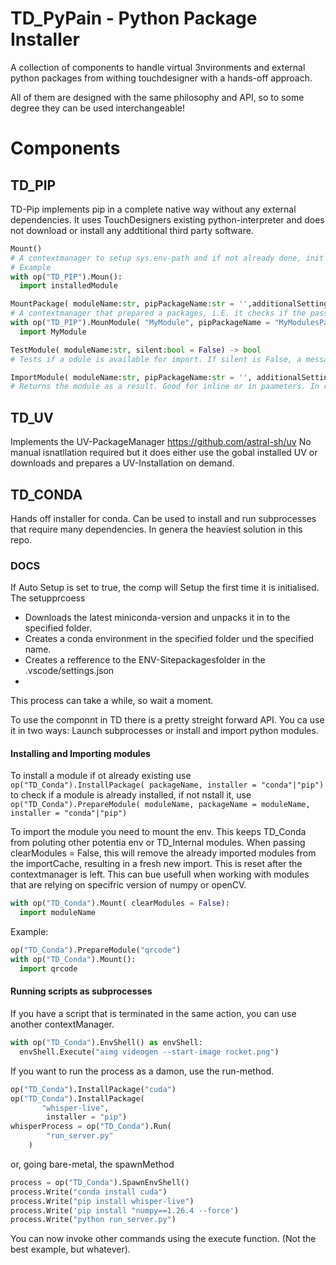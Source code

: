 # TD_PyPain - Python Package Installer
A collection of components to handle virtual 3nvironments and external python packages from withing touchdesigner with a hands-off approach.

All of them are designed with the same philosophy and API, so to some degree they can be used interchangeable!

# Components
## TD_PIP
TD-Pip implements pip in a complete native way without any external dependencies. It uses TouchDesigners existing python-interpreter and does not download or install any addtitional third party software.
```python
Mount()
# A contextmanager to setup sys.env-path and if not already done, init TD_PIP and make sure this happens in time.
# Example
with op("TD_PIP").Moun():
  import installedModule
```

```python
MountPackage( moduleName:str, pipPackageName:str = '',additionalSettings = [] )
# A contextmanager that prepared a packages, i.E. it checks if the passed module is already installed and will do that if the test fails.
with op("TD_PIP").MounModule( "MyModule", pipPackageName = "MyModulesPackage" ):
  import MyModule
```

```python
TestModule( moduleName:str, silent:bool = False) -> bool
# Tests if a odule is available for import. If silent is False, a messagebox will pop up.
```

```python
ImportModule( moduleName:str, pipPackageName:str = '', additionalSettings:List[str]=[] ) -> Module
# Returns the module as a result. Good for inline or in paameters. In regular code, use ContextManager
```

## TD_UV
Implements the UV-PackageManager https://github.com/astral-sh/uv
No manual isnatllation required but it does either use the gobal installed UV or downloads and prepares a UV-Installation on demand.

## TD_CONDA
Hands off installer for conda. Can be used to install and run subprocesses that require many dependencies. In genera the heaviest solution in this repo.

### DOCS
If Auto Setup is set to true, the comp will Setup the first time it is initialised. 
The setupprcoess 
- Downloads the latest miniconda-version and unpacks it in to the specified folder.
- Creates a conda environment in the specified folder und the specified name.
- Creates a refference to the ENV-Sitepackagesfolder in the .vscode/settings.json
- 
This process can take a while, so wait a moment.

To use the componnt in TD there is a pretty streight forward API.
You ca use it in two ways: Launch subprocesses or install and import python modules.

#### Installing and Importing modules
To install a module if ot already existing use
```op("TD_Conda").InstallPackage( packageName, installer = "conda"|"pip")```
to check if a module is already installed, if not nstall it, use 
```op("TD_Conda").PrepareModule( moduleName, packageName = moduleName, installer = "conda"|"pip")```

To import the module you need to mount the env. This keeps TD_Conda from poluting other potentia env or TD_Internal modules.
When passing clearModules = False, this will remove the already imported modules from the importCache, resulting in a fresh new import. This is reset after the contextmanager is left. 
This can bue usefull when working with modules that are relying on specifric version of numpy or openCV.
```python
with op("TD_Conda").Mount( clearModules = False):
  import moduleName
```

Example:
```python
op("TD_Conda").PrepareModule("qrcode")
with op("TD_Conda").Mount():
  import qrcode
```

#### Running scripts as subprocesses
If you have a script that is terminated in the same action, you can use another contextManager.
```python
with op("TD_Conda").EnvShell() as envShell:
  envShell.Execute("aimg videogen --start-image rocket.png")
```

If you want to run the process as a damon, use the run-method.
```python
op("TD_Conda").InstallPackage("cuda")
op("TD_Conda").InstallPackage(
       "whisper-live", 
        installer = "pip")
whisperProcess = op("TD_Conda").Run(
        "run_server.py"
    )
```

or, going bare-metal, the spawnMethod
```python
process = op("TD_Conda").SpawnEnvShell()
process.Write("conda install cuda")
process.Write("pip install whisper-live")
process.Write('pip install "numpy==1.26.4 --force')
process.Write("python run_server.py")
```

You can now invoke other commands using the execute function. (Not the best example, but whatever).


